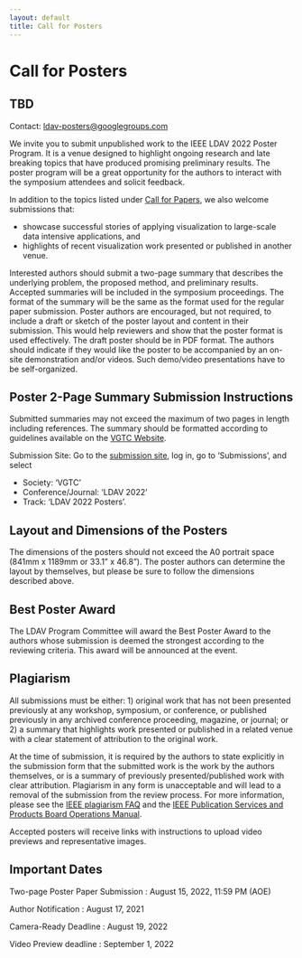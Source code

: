 ```yaml
---
layout: default
title: Call for Posters
---
```


# Call for Posters

## TBD

Contact: <ldav-posters@googlegroups.com>

We invite you to submit unpublished work to the IEEE LDAV 2022 Poster Program. It is a venue designed to highlight ongoing research and late breaking topics that have produced promising preliminary results. The poster program will be a great opportunity for the authors to interact with the symposium attendees and solicit feedback.

In addition to the topics listed under [Call for Papers](https://ldav.org/2022/call-for-papers.html), we also welcome submissions that:

* showcase successful stories of applying visualization to large-scale data intensive applications, and
* highlights of recent visualization work presented or published in another venue.

Interested authors should submit a two-page summary that describes the underlying problem, the proposed method, and preliminary results. Accepted summaries will be included in the symposium proceedings. The format of the summary will be the same as the format used for the regular paper submission. Poster authors are encouraged, but not required, to include a draft or sketch of the poster layout and content in their submission. This would help reviewers and show that the poster format is used effectively. The draft poster should be in PDF format. The authors should indicate if they would like the poster to be accompanied by an on-site demonstration and/or videos. Such demo/video presentations have to be self-organized.

## Poster 2-Page Summary Submission Instructions

Submitted summaries may not exceed the maximum of two pages in length including references. The summary should be formatted according to guidelines available on the [VGTC Website](http://vgtc.org/publications/conference]IEEE).

Submission Site: Go to the [submission site](https://new.precisionconference.com/~vgtc), log in, go to ‘Submissions’, and select

* Society: ‘VGTC’
* Conference/Journal: ‘LDAV 2022’
* Track: ‘LDAV 2022 Posters’.

## Layout and Dimensions of the Posters

The dimensions of the posters should not exceed the A0 portrait space (841mm x 1189mm or 33.1” x 46.8”). The poster authors can determine the layout by themselves, but please be sure to follow the dimensions described above.

## Best Poster Award

The LDAV Program Committee will award the Best Poster Award to the authors whose submission is deemed the strongest according to the reviewing criteria. This award will be announced at the event.

## Plagiarism

All submissions must be either: 1) original work that has not been presented previously at any workshop, symposium, or conference, or published previously in any archived conference proceeding, magazine, or journal; or 2) a summary that highlights work presented or published in a related venue with a clear statement of attribution to the original work.

At the time of submission, it is required by the authors to state explicitly in the submission form that the submitted work is the work by the authors themselves, or is a summary of previously presented/published work with clear attribution. Plagiarism in any form is unacceptable and will lead to a removal of the submission from the review process. For more information, please see the [IEEE plagiarism FAQ](https://www.ieee.org/publications/rights/plagiarism/plagiarism.html) and the [IEEE Publication Services and Products Board Operations Manual](https://pspb.ieee.org/images/files/files/opsmanual.pdf).

Accepted posters will receive links with instructions to upload video previews and representative images.

## Important Dates

Two-page Poster Paper Submission
: August 15, 2022, 11:59 PM (AOE)

Author Notification
: August 17, 2021

Camera-Ready Deadline
: August 19, 2022

Video Preview deadline
: September 1, 2022

